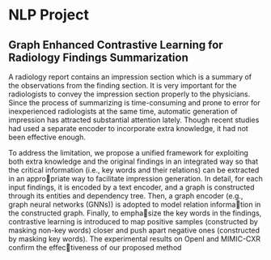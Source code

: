 # NLP Project

## Graph Enhanced Contrastive Learning for Radiology Findings Summarization

A radiology report contains an impression section which is a summary of the observations from the finding section. It is very important for the radiologists to convey the impression section properly to the physicians. Since the process of summarizing is time-consuming and prone to error for inexperienced radiologists at the same time, automatic generation of impression has attracted substantial attention lately. Though recent studies had used a separate encoder to incorporate extra knowledge, it had not been effective enough. 

To address
the limitation, we propose a unified framework
for exploiting both extra knowledge and the
original findings in an integrated way so that
the critical information (i.e., key words and
their relations) can be extracted in an appropriate way to facilitate impression generation.
In detail, for each input findings, it is encoded
by a text encoder, and a graph is constructed
through its entities and dependency tree. Then,
a graph encoder (e.g., graph neural networks
(GNNs)) is adopted to model relation information in the constructed graph. Finally, to emphasize the key words in the findings, contrastive
learning is introduced to map positive samples
(constructed by masking non-key words) closer
and push apart negative ones (constructed by
masking key words). The experimental results
on OpenI and MIMIC-CXR confirm the effectiveness of our proposed method
